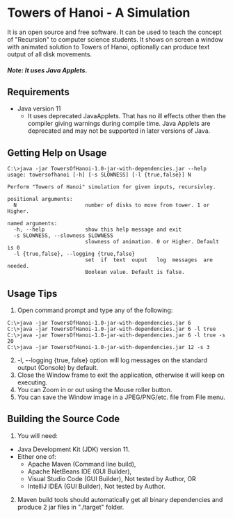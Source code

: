 # Towers of Hanoi - A Simulation
It is an open source and free software. It can be used to teach the concept of "Recursion" to computer science students.
It shows on screen a window with animated solution to Towers of Hanoi, optionally can produce text output of all disk movements.

##### Note: It uses Java Applets.

## Requirements
- Java version 11
  - It uses deprecated JavaApplets. That has no ill effects other then the compiler giving warnings during compile time. Java Applets are deprecated and may not be supported in later versions of Java.

## Getting Help on Usage
    C:\>java -jar TowersOfHanoi-1.0-jar-with-dependencies.jar --help
    usage: towersofhanoi [-h] [-s SLOWNESS] [-l {true,false}] N
    
    Perform "Towers of Hanoi" simulation for given inputs, recursivley.
    
    positional arguments:
      N                      number of disks to move from tower. 1 or Higher.
    
    named arguments:
      -h, --help             show this help message and exit
      -s SLOWNESS, --slowness SLOWNESS
                             slowness of animation. 0 or Higher. Default is 0
      -l {true,false}, --logging {true,false}
                             set  if  text  ouput   log  messages  are  needed.
                             Boolean value. Default is false.
				
## Usage Tips
1. Open command prompt and type any of the following:
```
C:\>java -jar TowersOfHanoi-1.0-jar-with-dependencies.jar 6 
C:\>java -jar TowersOfHanoi-1.0-jar-with-dependencies.jar 6 -l true
C:\>java -jar TowersOfHanoi-1.0-jar-with-dependencies.jar 6 -l true -s 20
C:\>java -jar TowersOfHanoi-1.0-jar-with-dependencies.jar 12 -s 3
```	
2. -l, --logging {true, false} option will log messages on the standard output (Console) by default.
3. Close the Window frame to exit the application, otherwise it will keep on executing.
4. You can Zoom in or out using the Mouse roller button.
5. You can save the Window image in a JPEG/PNG/etc. file from File menu.

## Building the Source Code
1. You will need:
  - Java Development Kit (JDK) version 11.
  - Either one of:
    - Apache Maven (Command line build), 
    - Apache NetBeans IDE (GUI Builder), 
    - Visual Studio Code (GUI Builder), Not tested by Author, OR
    - IntelliJ IDEA (GUI Builder), Not tested by Author.
2. Maven build tools should automatically get all binary dependencies and produce 2 jar files in "./target" folder.
